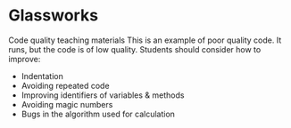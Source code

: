 # Glassworks
Code quality teaching materials
This is an example of poor quality code. It runs, but the code is of low quality.
Students should consider how to improve:
* Indentation
* Avoiding repeated code
* Improving identifiers of variables & methods
* Avoiding magic numbers
* Bugs in the algorithm used for calculation
